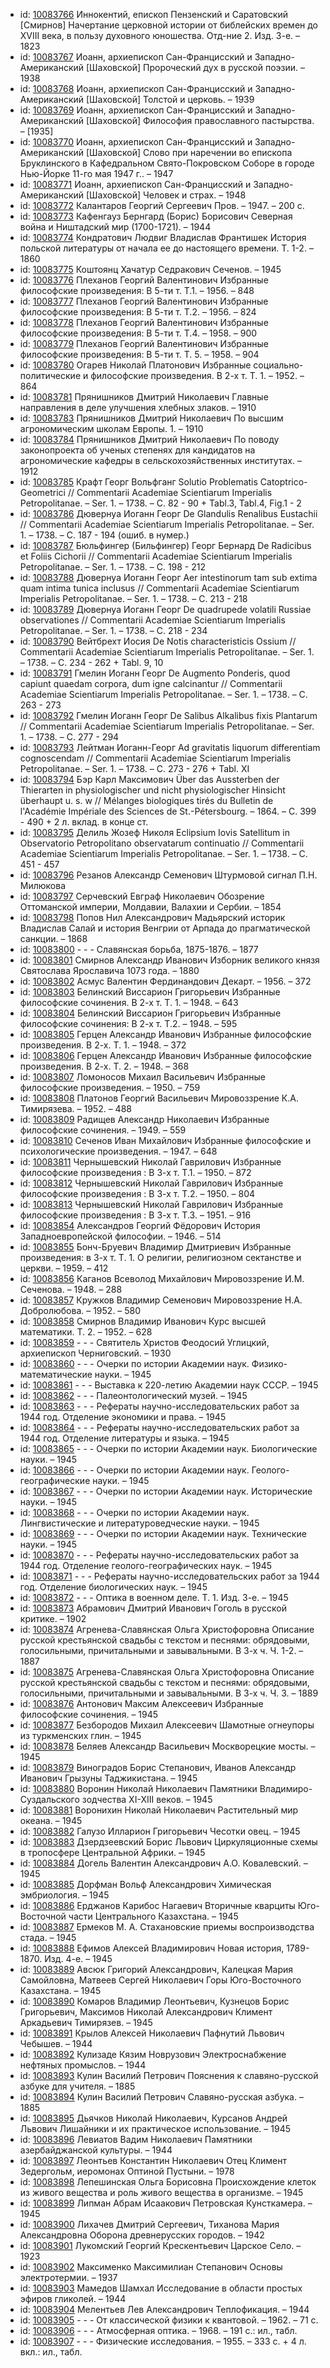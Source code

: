<ul>
<li>id: <a href="http://books.e-heritage.ru/book/10083766">10083766</a>	Иннокентий, епископ Пензенский и Саратовский [Смирнов] Начертание церковной истории от библейских времен до XVIII века, в пользу духовного юношества. Отд-ние 2. Изд. 3-е. – 1823</li>
<li>id: <a href="http://books.e-heritage.ru/book/10083767">10083767</a>	Иоанн, архиепископ Сан-Францисский и Западно-Американский [Шаховской] Пророческий дух в русской поэзии. – 1938</li>
<li>id: <a href="http://books.e-heritage.ru/book/10083768">10083768</a>	Иоанн, архиепископ Сан-Францисский и Западно-Американский [Шаховской] Толстой и церковь. – 1939</li>
<li>id: <a href="http://books.e-heritage.ru/book/10083769">10083769</a>	Иоанн, архиепископ Сан-Францисский и Западно-Американский [Шаховской] Философия православного пастырства. – [1935]</li>
<li>id: <a href="http://books.e-heritage.ru/book/10083770">10083770</a>	Иоанн, архиепископ Сан-Францисский и Западно-Американский [Шаховской] Слово при наречении во епископа Бруклинского в Кафедральном Свято-Покровском Соборе в городе Нью-Йорке 11-го мая 1947 г.. – 1947</li>
<li>id: <a href="http://books.e-heritage.ru/book/10083771">10083771</a>	Иоанн, архиепископ Сан-Францисский и Западно-Американский [Шаховской] Человек и страх. – 1948</li>
<li>id: <a href="http://books.e-heritage.ru/book/10083772">10083772</a>	Калантаров Георгий Сергеевич Пров. – 1947. – 200 с.</li>
<li>id: <a href="http://books.e-heritage.ru/book/10083773">10083773</a>	Кафенгауз Бернгард (Борис) Борисович Северная война и Ништадский мир (1700-1721). – 1944</li>
<li>id: <a href="http://books.e-heritage.ru/book/10083774">10083774</a>	Кондратович Людвиг Владислав Франтишек История польской литературы от начала ее до настоящего времени. Т. 1-2. – 1860</li>
<li>id: <a href="http://books.e-heritage.ru/book/10083775">10083775</a>	Коштоянц Хачатур Седракович Сеченов. – 1945</li>
<li>id: <a href="http://books.e-heritage.ru/book/10083776">10083776</a>	Плеханов Георгий Валентинович Избранные философские произведения: В 5-ти т. Т.1. – 1956. – 848</li>
<li>id: <a href="http://books.e-heritage.ru/book/10083777">10083777</a>	Плеханов Георгий Валентинович Избранные философские произведения: В 5-ти т. Т.2. – 1956. – 824</li>
<li>id: <a href="http://books.e-heritage.ru/book/10083778">10083778</a>	Плеханов Георгий Валентинович Избранные философские произведения: В 5-ти т. Т.4. – 1958. – 900</li>
<li>id: <a href="http://books.e-heritage.ru/book/10083779">10083779</a>	Плеханов Георгий Валентинович Избранные философские произведения: В 5-ти т. Т. 5. – 1958. – 904</li>
<li>id: <a href="http://books.e-heritage.ru/book/10083780">10083780</a>	Огарев Николай Платонович Избранные социально-политические и философские произведения. В 2-х т. Т. 1. – 1952. – 864</li>
<li>id: <a href="http://books.e-heritage.ru/book/10083781">10083781</a>	Прянишников Дмитрий Николаевич Главные направления в деле улучшения хлебных злаков. – 1910</li>
<li>id: <a href="http://books.e-heritage.ru/book/10083783">10083783</a>	Прянишников Дмитрий Николаевич По высшим агрономическим школам Европы. 1. – 1910</li>
<li>id: <a href="http://books.e-heritage.ru/book/10083784">10083784</a>	Прянишников Дмитрий Николаевич По поводу законопроекта об ученых степенях для кандидатов на агрономические кафедры в сельскохозяйственных институтах. – 1912</li>
<li>id: <a href="http://books.e-heritage.ru/book/10083785">10083785</a>	Крафт Георг Вольфганг Solutio Problematis Catoptrico-Geometrici // Commentarii Academiae Scientiarum Imperialis Petropolitanae. – Ser. 1. – 1738. – C. 82 - 90 + Tabl.3, Tabl.4, Fig.1 - 2</li>
<li>id: <a href="http://books.e-heritage.ru/book/10083786">10083786</a>	Дювернуа Иоганн Георг De Glandulis Renalibus Eustachii // Commentarii Academiae Scientiarum Imperialis Petropolitanae. – Ser. 1. – 1738. – C. 187 - 194 (ошиб. в нумер.)</li>
<li>id: <a href="http://books.e-heritage.ru/book/10083787">10083787</a>	Бюльфингер (Бильфингер) Георг Бернард De Radicibus et Foliis Cichorii // Commentarii Academiae Scientiarum Imperialis Petropolitanae. – Ser. 1. – 1738. – C. 198 - 212</li>
<li>id: <a href="http://books.e-heritage.ru/book/10083788">10083788</a>	Дювернуа Иоганн Георг Aer intestinorum tam sub extima quam intima tunica inclusus // Commentarii Academiae Scientiarum Imperialis Petropolitanae. – Ser. 1. – 1738. – C. 213 - 218</li>
<li>id: <a href="http://books.e-heritage.ru/book/10083789">10083789</a>	Дювернуа Иоганн Георг De quadrupede volatili Russiae observationes // Commentarii Academiae Scientiarum Imperialis Petropolitanae. – Ser. 1. – 1738. – C. 218 - 234</li>
<li>id: <a href="http://books.e-heritage.ru/book/10083790">10083790</a>	Вейтбрехт Иосия De Notis characteristicis Ossium // Commentarii Academiae Scientiarum Imperialis Petropolitanae. – Ser. 1. – 1738. – C. 234 - 262 + Tabl. 9, 10</li>
<li>id: <a href="http://books.e-heritage.ru/book/10083791">10083791</a>	Гмелин Иоганн Георг De Augmento Ponderis, quod capiunt quaedam corpora, dum igne calcinantur // Commentarii Academiae Scientiarum Imperialis Petropolitanae. – Ser. 1. – 1738. – C. 263 - 273</li>
<li>id: <a href="http://books.e-heritage.ru/book/10083792">10083792</a>	Гмелин Иоганн Георг De Salibus Alkalibus fixis Plantarum // Commentarii Academiae Scientiarum Imperialis Petropolitanae. – Ser. 1. – 1738. – C. 277 - 294</li>
<li>id: <a href="http://books.e-heritage.ru/book/10083793">10083793</a>	Лейтман Иоганн-Георг Ad gravitatis liquorum differentiam cognoscendam // Commentarii Academiae Scientiarum Imperialis Petropolitanae. – Ser. 1. – 1738. – C. 273 - 276 + Tabl. XI</li>
<li>id: <a href="http://books.e-heritage.ru/book/10083794">10083794</a>	Бэр Карл Максимович Über das Aussterben der Thierarten in physiologischer und nicht physiologischer Hinsicht überhaupt u. s. w // Mélanges biologiques tirés du Bulletin de l'Académie Impériale des Sciences de St.-Pétersbourg. – 1864. – C. 399 - 490 + 2 л. вклад. в конце ст.</li>
<li>id: <a href="http://books.e-heritage.ru/book/10083795">10083795</a>	Делиль Жозеф Николя Eclipsium Iovis Satellitum in Observatorio Petropolitano observatarum continuatio // Commentarii Academiae Scientiarum Imperialis Petropolitanae. – Ser. 1. – 1738. – C. 451 - 457</li>
<li>id: <a href="http://books.e-heritage.ru/book/10083796">10083796</a>	Резанов Александр Семенович Штурмовой сигнал П.Н. Милюкова</li>
<li>id: <a href="http://books.e-heritage.ru/book/10083797">10083797</a>	Серчевский Евграф Николаевич Обозрение Оттоманской империи, Молдавии, Валахии и Сербии. – 1854</li>
<li>id: <a href="http://books.e-heritage.ru/book/10083798">10083798</a>	Попов Нил Александрович Мадьярский историк Владислав Салай и история Венгрии от Арпада до прагматической санкции. – 1868</li>
<li>id: <a href="http://books.e-heritage.ru/book/10083800">10083800</a>	- - - Славянская борьба, 1875-1876. – 1877</li>
<li>id: <a href="http://books.e-heritage.ru/book/10083801">10083801</a>	Смирнов Александр Иванович Изборник великого князя Святослава Ярославича 1073 года. – 1880</li>
<li>id: <a href="http://books.e-heritage.ru/book/10083802">10083802</a>	Асмус Валентин Фердинандович Декарт. – 1956. – 372</li>
<li>id: <a href="http://books.e-heritage.ru/book/10083803">10083803</a>	Белинский Виссарион Григорьевич Избранные философские сочинения. В 2-х т. Т. 1. – 1948. – 643</li>
<li>id: <a href="http://books.e-heritage.ru/book/10083804">10083804</a>	Белинский Виссарион Григорьевич Избранные философские сочинения: В 2-х т. Т.2. – 1948. – 595</li>
<li>id: <a href="http://books.e-heritage.ru/book/10083805">10083805</a>	Герцен Александр Иванович Избранные философские произведения. В 2-х. Т. 1. – 1948. – 372</li>
<li>id: <a href="http://books.e-heritage.ru/book/10083806">10083806</a>	Герцен Александр Иванович Избранные философские произведения. В 2-х. Т. 2. – 1948. – 368</li>
<li>id: <a href="http://books.e-heritage.ru/book/10083807">10083807</a>	Ломоносов Михаил Васильевич Избранные философские произведения. – 1950. – 759</li>
<li>id: <a href="http://books.e-heritage.ru/book/10083808">10083808</a>	Платонов Георгий Васильевич Мировоззрение К.А. Тимирязева. – 1952. – 488</li>
<li>id: <a href="http://books.e-heritage.ru/book/10083809">10083809</a>	Радищев Александр Николаевич Избранные философские сочинения. – 1949. – 559</li>
<li>id: <a href="http://books.e-heritage.ru/book/10083810">10083810</a>	Сеченов Иван Михайлович Избранные философские и психологические произведения. – 1947. – 648</li>
<li>id: <a href="http://books.e-heritage.ru/book/10083811">10083811</a>	Чернышевский Николай Гаврилович Избранные философские произведения : В 3-х т. Т.1. – 1950. – 872</li>
<li>id: <a href="http://books.e-heritage.ru/book/10083812">10083812</a>	Чернышевский Николай Гаврилович Избранные философские произведения : В 3-х т. Т.2. – 1950. – 804</li>
<li>id: <a href="http://books.e-heritage.ru/book/10083813">10083813</a>	Чернышевский Николай Гаврилович Избранные философские произведения : В 3-х т. Т.3. – 1951. – 916</li>
<li>id: <a href="http://books.e-heritage.ru/book/10083854">10083854</a>	Александров Георгий Фёдорович История Западноевропейской философии. – 1946. – 514</li>
<li>id: <a href="http://books.e-heritage.ru/book/10083855">10083855</a>	Бонч-Бруевич Владимир Дмитриевич Избранные произведения: в 3-х т. Т. 1. О религии, религиозном сектанстве и церкви. – 1959. – 412</li>
<li>id: <a href="http://books.e-heritage.ru/book/10083856">10083856</a>	Каганов Всеволод Михайлович Мировоззрение И.М. Сеченова. – 1948. – 288</li>
<li>id: <a href="http://books.e-heritage.ru/book/10083857">10083857</a>	Кружков Владимир Семенович Мировоззрение Н.А. Добролюбова. – 1952. – 580</li>
<li>id: <a href="http://books.e-heritage.ru/book/10083858">10083858</a>	Смирнов Владимир Иванович Курс высшей математики. Т. 2. – 1952. – 628</li>
<li>id: <a href="http://books.e-heritage.ru/book/10083859">10083859</a>	- - - Святитель Христов Феодосий Углицкий, архиепископ Черниговский. – 1930</li>
<li>id: <a href="http://books.e-heritage.ru/book/10083860">10083860</a>	- - - Очерки по истории Академии наук. Физико-математические науки. – 1945</li>
<li>id: <a href="http://books.e-heritage.ru/book/10083861">10083861</a>	- - - Выставка к 220-летию Академии наук СССР. – 1945</li>
<li>id: <a href="http://books.e-heritage.ru/book/10083862">10083862</a>	- - - Палеонтологический музей. – 1945</li>
<li>id: <a href="http://books.e-heritage.ru/book/10083863">10083863</a>	- - - Рефераты научно-исследовательских работ за 1944 год. Отделение экономики и права. – 1945</li>
<li>id: <a href="http://books.e-heritage.ru/book/10083864">10083864</a>	- - - Рефераты научно-исследовательских работ за 1944 год. Отделение литературы и языка. – 1945</li>
<li>id: <a href="http://books.e-heritage.ru/book/10083865">10083865</a>	- - - Очерки по истории Академии наук. Биологические науки. – 1945</li>
<li>id: <a href="http://books.e-heritage.ru/book/10083866">10083866</a>	- - - Очерки по истории Академии наук. Геолого-географические науки. – 1945</li>
<li>id: <a href="http://books.e-heritage.ru/book/10083867">10083867</a>	- - - Очерки по истории Академии наук. Исторические науки. – 1945</li>
<li>id: <a href="http://books.e-heritage.ru/book/10083868">10083868</a>	- - - Очерки по истории Академии наук. Лингвистические и литературоведческие науки. – 1945</li>
<li>id: <a href="http://books.e-heritage.ru/book/10083869">10083869</a>	- - - Очерки по истории Академии наук. Технические науки. – 1945</li>
<li>id: <a href="http://books.e-heritage.ru/book/10083870">10083870</a>	- - - Рефераты научно-исследовательских работ за 1944 год. Отделение геолого-географических наук. – 1945</li>
<li>id: <a href="http://books.e-heritage.ru/book/10083871">10083871</a>	- - - Рефераты научно-исследовательских работ за 1944 год. Отделение биологических наук. – 1945</li>
<li>id: <a href="http://books.e-heritage.ru/book/10083872">10083872</a>	- - - Оптика в военном деле. Т. 1. Изд. 3-е. – 1945</li>
<li>id: <a href="http://books.e-heritage.ru/book/10083873">10083873</a>	Абрамович Дмитрий Иванович Гоголь в русской критике. – 1902</li>
<li>id: <a href="http://books.e-heritage.ru/book/10083874">10083874</a>	Агренева-Славянская Ольга Христофоровна Описание русской крестьянской свадьбы с текстом и песнями: обрядовыми, голосильными, причитальными и завывальными. В 3-х ч. Ч. 1-2. – 1887</li>
<li>id: <a href="http://books.e-heritage.ru/book/10083875">10083875</a>	Агренева-Славянская Ольга Христофоровна Описание русской крестьянской свадьбы с текстом и песнями: обрядовыми, голосильными, причитальными и завывальными. В 3-х ч. Ч. 3. – 1889</li>
<li>id: <a href="http://books.e-heritage.ru/book/10083876">10083876</a>	Антонович Максим Алексеевич Избранные философские сочинения. – 1945</li>
<li>id: <a href="http://books.e-heritage.ru/book/10083877">10083877</a>	Безбородов Михаил Алексеевич Шамотные огнеупоры из туркменских глин. – 1945</li>
<li>id: <a href="http://books.e-heritage.ru/book/10083878">10083878</a>	Беляев Александр Васильевич Москворецкие мосты. – 1945</li>
<li>id: <a href="http://books.e-heritage.ru/book/10083879">10083879</a>	Виноградов Борис Степанович, Иванов Александр Иванович Грызуны Таджикистана. – 1945</li>
<li>id: <a href="http://books.e-heritage.ru/book/10083880">10083880</a>	Воронин Николай Николаевич Памятники Владимиро-Суздальского зодчества XI-XIII веков. – 1945</li>
<li>id: <a href="http://books.e-heritage.ru/book/10083881">10083881</a>	Воронихин Николай Николаевич Растительный мир океана. – 1945</li>
<li>id: <a href="http://books.e-heritage.ru/book/10083882">10083882</a>	Галузо Илларион Григорьевич Чесотки овец. – 1945</li>
<li>id: <a href="http://books.e-heritage.ru/book/10083883">10083883</a>	Дзердзеевский Борис Львович Циркуляционные схемы в тропосфере Центральной Африки. – 1945</li>
<li>id: <a href="http://books.e-heritage.ru/book/10083884">10083884</a>	Догель Валентин Александрович А.О. Ковалевский. – 1945</li>
<li>id: <a href="http://books.e-heritage.ru/book/10083885">10083885</a>	Дорфман Вольф Александрович Химическая эмбриология. – 1945</li>
<li>id: <a href="http://books.e-heritage.ru/book/10083886">10083886</a>	Ерджанов Карибос Нагаевич Вторичные кварциты Юго-Восточной части Центрального Казахстана. – 1945</li>
<li>id: <a href="http://books.e-heritage.ru/book/10083887">10083887</a>	Ермеков М. А. Стахановские приемы воспроизводства стада. – 1945</li>
<li>id: <a href="http://books.e-heritage.ru/book/10083888">10083888</a>	Ефимов Алексей Владимирович Новая история, 1789-1870. Изд. 4-е. – 1945</li>
<li>id: <a href="http://books.e-heritage.ru/book/10083889">10083889</a>	Авсюк Григорий Александрович, Калецкая Мария Самойловна, Матвеев Сергей Николаевич Горы Юго-Восточного Казахстана. – 1945</li>
<li>id: <a href="http://books.e-heritage.ru/book/10083890">10083890</a>	Комаров Владимир Леонтьевич, Кузнецов Борис Григорьевич, Максимов Николай Александрович Климент Аркадьевич Тимирязев. – 1945</li>
<li>id: <a href="http://books.e-heritage.ru/book/10083891">10083891</a>	Крылов Алексей Николаевич Пафнутий Львович Чебышев. – 1944</li>
<li>id: <a href="http://books.e-heritage.ru/book/10083892">10083892</a>	Кулизаде Кязим Новрузович Электроснабжение нефтяных промыслов. – 1944</li>
<li>id: <a href="http://books.e-heritage.ru/book/10083893">10083893</a>	Кулин Василий Петрович Пояснения к славяно-русской азбуке для учителя. – 1885</li>
<li>id: <a href="http://books.e-heritage.ru/book/10083894">10083894</a>	Кулин Василий Петрович Славяно-русская азбука. – 1885</li>
<li>id: <a href="http://books.e-heritage.ru/book/10083895">10083895</a>	Дьячков Николай Николаевич, Курсанов Андрей Львович Лишайники и их практическое использование. – 1945</li>
<li>id: <a href="http://books.e-heritage.ru/book/10083896">10083896</a>	Левиатов Вадим Николаевич Памятники азербайджанской культуры. – 1944</li>
<li>id: <a href="http://books.e-heritage.ru/book/10083897">10083897</a>	Леонтьев Константин Николаевич Отец Климент Зедергольм, иеромонах Оптиной Пустыни. – 1978</li>
<li>id: <a href="http://books.e-heritage.ru/book/10083898">10083898</a>	Лепешинская Ольга Борисовна Происхождение клеток из живого вещества и роль живого вещества в организме. – 1945</li>
<li>id: <a href="http://books.e-heritage.ru/book/10083899">10083899</a>	Липман Абрам Исаакович Петровская Кунсткамера. – 1945</li>
<li>id: <a href="http://books.e-heritage.ru/book/10083900">10083900</a>	Лихачев Дмитрий Сергеевич, Тиханова Мария Александровна Оборона древнерусских городов. – 1942</li>
<li>id: <a href="http://books.e-heritage.ru/book/10083901">10083901</a>	Лукомский Георгий Крескентьевич Царское Село. – 1923</li>
<li>id: <a href="http://books.e-heritage.ru/book/10083902">10083902</a>	Максименко Максимилиан Степанович Основы электротермии. – 1937</li>
<li>id: <a href="http://books.e-heritage.ru/book/10083903">10083903</a>	Мамедов Шамхал Исследование в области простых эфиров гликолей. – 1944</li>
<li>id: <a href="http://books.e-heritage.ru/book/10083904">10083904</a>	Мелентьев Лев Александрович Теплофикация. – 1944</li>
<li>id: <a href="http://books.e-heritage.ru/book/10083905">10083905</a>	- - - От классической физики к квантовой. – 1962. – 71 с.</li>
<li>id: <a href="http://books.e-heritage.ru/book/10083906">10083906</a>	- - - Атмосферная оптика. – 1968. – 191 с.: ил., табл.</li>
<li>id: <a href="http://books.e-heritage.ru/book/10083907">10083907</a>	- - - Физические исследования. – 1955. – 333 с. + 4 л. вкл.: ил., табл.</li>
</ul>
